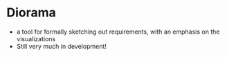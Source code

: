 # Diorama

- a tool for formally sketching out requirements, with an emphasis on the visualizations
- Still very much in development!




